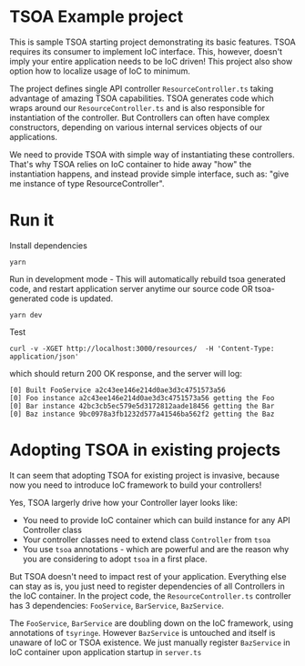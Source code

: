 # TSOA Example project

This is sample TSOA starting project demonstrating its basic features. TSOA 
requires its consumer to implement IoC interface. This, however, doesn't imply
your entire application needs to be IoC driven! This project also show option
how to localize usage of IoC to minimum.  

The project defines single API controller `ResourceController.ts` taking 
advantage of amazing TSOA capabilities. 
TSOA generates code which wraps around our `ResourceController.ts` and is also
responsible for instantiation of the controller. But Controllers can often
have complex constructors, depending on various internal services objects
of our applications. 

We need to provide TSOA with simple way of instantiating
these controllers. That's why TSOA relies on IoC container to hide away
"how" the instantiation happens, and instead provide simple interface, such as:
"give me instance of type ResourceController".

# Run it
Install dependencies
```
yarn
```
Run in development mode - This will automatically rebuild tsoa generated code, and restart application
server anytime our source code OR tsoa-generated code is updated.
```
yarn dev
```
Test
```
curl -v -XGET http://localhost:3000/resources/  -H 'Content-Type: application/json'
```
which should return 200 OK response, and the server will log:
```
[0] Built FooService a2c43ee146e214d0ae3d3c4751573a56
[0] Foo instance a2c43ee146e214d0ae3d3c4751573a56 getting the Foo
[0] Bar instance 42bc3cb5ec579e5d3172812aade18456 getting the Bar
[0] Baz instance 9bc0978a3fb1232d577a41546ba562f2 getting the Baz
```

# Adopting TSOA in existing projects
It can seem that adopting TSOA for existing project is invasive, because now
you need to introduce IoC framework to build your controllers! 

Yes, TSOA largerly drive how your Controller layer looks like: 
- You need to provide IoC container which can build instance for any API Controller class
- Your controller classes need to extend class `Controller` from `tsoa`  
- You use `tsoa` annotations - which are powerful and are the reason why you
  are considering to adopt `tsoa` in a first place.

But TSOA doesn't need to impact rest of your application. Everything else 
can stay as is, you just need to register dependencies of all Controllers 
in the IoC container. In the project code, the `ResourceController.ts` 
controller has 3 dependencies: `FooService`, `BarService`, `BazService`.

The `FooService`, `BarService` are doubling down on the IoC framework, using
annotations of `tsyringe`.
However `BazService` is untouched and itself is unaware of IoC or TSOA existence.
We just manually register `BazService` in IoC container upon application startup
in `server.ts`



